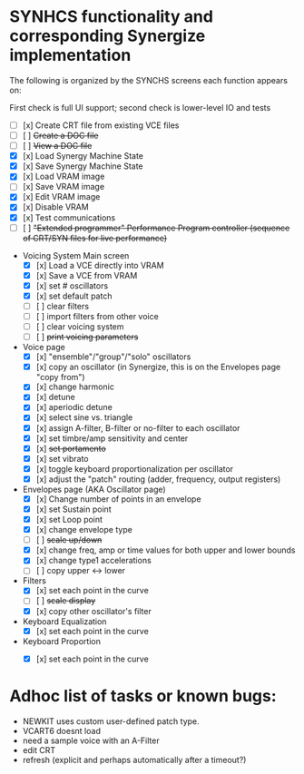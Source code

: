 # SYNHCS functionality and corresponding Synergize implementation

The following is organized by the SYNCHS screens each function appears on:

First check is full UI support; second check is lower-level IO and tests

* [ ] [x] Create CRT file from existing VCE files
* [ ] [ ] <s>Create a DOC file</s>
* [ ] [ ] <s>View a DOC file</s>
* [x] [x] Load Synergy Machine State
* [x] [x] Save Synergy Machine State
* [x] [x] Load VRAM image
* [ ] [x] Save VRAM image
* [x] [x] Edit VRAM image
* [x] [x] Disable VRAM
* [x] [x] Test communications
* [ ] [ ] <s>"Extended programmer" Performance Program controller (sequence of CRT/SYN files for live performance)</s>

* Voicing System Main screen
    * [x] [x] Load a VCE directly into VRAM
    * [x] [x] Save a VCE from VRAM
    * [x] [x] set # oscillators
    * [x] [x] set default patch
    * [ ] [ ] clear filters
    * [ ] [ ] import filters from other voice
    * [ ] [ ] clear voicing system
    * [ ] [ ] <s>print voicing parameters</s>

* Voice page
    * [x] [x] "ensemble"/"group"/"solo" oscillators
    * [x] [x] copy an oscillator (in Synergize, this is on the Envelopes page "copy from")
    * [x] [x] change harmonic
    * [x] [x] detune
    * [x] [x] aperiodic detune
    * [x] [x] select sine vs. triangle
    * [x] [x] assign A-filter, B-filter or no-filter to each oscillator
    * [x] [x] set timbre/amp sensitivity and center
    * [x] [x] <s>set portamento</s>
    * [x] [x] set vibrato
    * [x] [x] toggle keyboard proportionalization per oscillator
    * [x] [x] adjust the "patch" routing (adder, frequency, output registers)

* Envelopes page (AKA Oscillator page)
    * [x] [x] Change number of points in an envelope
    * [x] [x] set Sustain point
    * [x] [x] set Loop point
    * [x] [x] change envelope type
    * [ ] [ ] <s>scale up/down</s>
    * [x] [x] change freq, amp or time values for both upper and lower bounds
    * [x] [x] change type1 accelerations
    * [ ] [ ] copy upper <-> lower

* Filters
    * [x] [x] set each point in the curve
    * [ ] [ ] <s>scale display</s>
    * [x] [x] copy other oscillator's filter

* Keyboard Equalization
    * [x] [x] set each point in the curve

* Keyboard Proportion
    * [x] [x] set each point in the curve



# Adhoc list of tasks or known bugs:

* NEWKIT uses custom user-defined patch type. 
* VCART6 doesnt load
* need a sample voice with an A-Filter
* edit CRT
* refresh (explicit and perhaps automatically after a timeout?)


